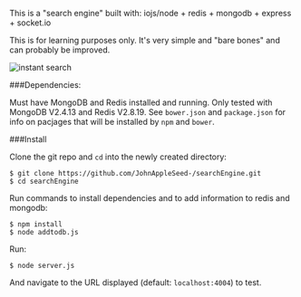 This is a "search engine" built with:
  iojs/node + redis + mongodb + express + socket.io

This is for learning purposes only. It's very simple and "bare bones" and can probably be improved. 

![instant search](http://i.imgur.com/PGwqbC7.gif)

###Dependencies:

Must have MongoDB and Redis installed and running. Only tested with MongoDB V2.4.13 and Redis V2.8.19. See `bower.json` and `package.json` for info on pacjages that will be installed by `npm` and `bower`.

###Install

Clone the git repo and `cd` into the newly created directory:
```
$ git clone https://github.com/JohnAppleSeed-/searchEngine.git
$ cd searchEngine
```
Run commands to install dependencies and to add information to redis and mongodb:
```
$ npm install
$ node addtodb.js
```
Run:
```
$ node server.js
```

And navigate to the URL displayed (default: `localhost:4004`) to test.
